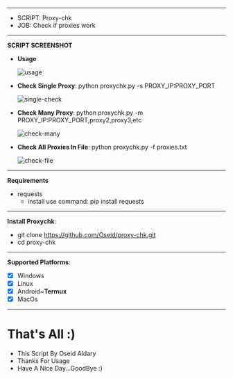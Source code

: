 ***
- SCRIPT: Proxy-chk
-    JOB: Check if proxies work
***

**SCRIPT SCREENSHOT**

   - **Usage**
   
       ![usage](https://user-images.githubusercontent.com/29546157/52460134-96094700-2b71-11e9-87f1-fe8266325eea.PNG)

    
   - **Check Single Proxy**: python proxychk.py -s PROXY_IP:PROXY_PORT
   
       ![single-check](https://user-images.githubusercontent.com/29546157/52453681-1ff4e800-2b51-11e9-90cd-ffeddb873340.PNG)
   
   - **Check Many Proxy**: python proxychk.py -m PROXY_IP:PROXY_PORT,proxy2,proxy3,etc
   
       ![check-many](https://user-images.githubusercontent.com/29546157/52453753-795d1700-2b51-11e9-97a6-ada143d3be80.PNG)

   - **Check All Proxies In File**: python proxychk.py -f proxies.txt
   
       ![check-file](https://user-images.githubusercontent.com/29546157/52453753-795d1700-2b51-11e9-97a6-ada143d3be80.PNG)
       
***

**Requirements**
   
   * requests
     - install use command: pip install requests

***

**Install Proxychk**:

   * git clone https://github.com/Oseid/proxy-chk.git
   * cd proxy-chk

***

**Supported Platforms**:
- [x] Windows
- [x] Linux
- [x] Android~**Termux**
- [x] MacOs

***

# That's All :)
   * This Script By Oseid Aldary
   * Thanks For Usage
   * Have A Nice Day...GoodBye :)

